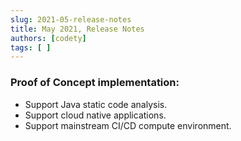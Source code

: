 ```yaml
---
slug: 2021-05-release-notes
title: May 2021, Release Notes
authors: [codety]
tags: [ ]
---
```


### Proof of Concept implementation:
* Support Java static code analysis.
* Support cloud native applications. 
* Support mainstream CI/CD compute environment.